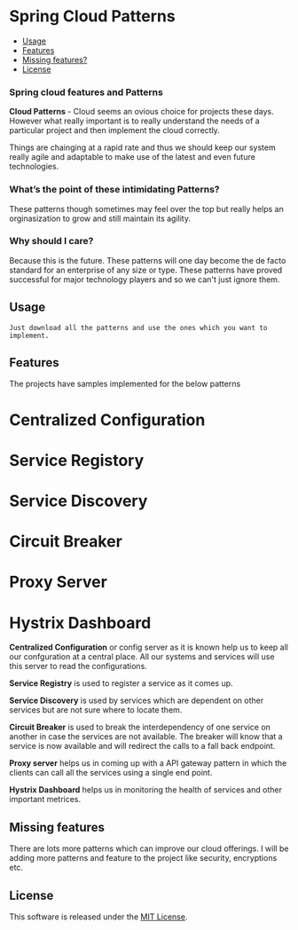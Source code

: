 Spring Cloud Patterns
==================

  - [Usage](#usage)
  - [Features](#features)
  - [Missing features?](#missing-features)
  - [License](#license)


### Spring cloud features and Patterns

**Cloud Patterns** - Cloud seems an ovious choice for projects these days. However what really important is to really understand the needs of a particular project and then implement the cloud correctly.

Things are chainging at a rapid rate and thus we should keep our system really agile and adaptable to make use of the latest and even future technologies.

### What’s the point of these intimidating Patterns?
These patterns though sometimes may feel over the top but really helps an orginasization to grow and still maintain its agility.

### Why should I care?
Because this is the future. These patterns will one day become the de facto standard for an enterprise of any size or type. These patterns have proved successful for major technology players and so we can't just ignore them.

## Usage
	Just download all the patterns and use the ones which you want to implement.
	
## Features
The projects have samples implemented for the below patterns
# Centralized Configuration
# Service Registory
# Service Discovery
# Circuit Breaker
# Proxy Server
# Hystrix Dashboard

**Centralized Configuration** or config server as it is known help us to keep all our confguration at a central place. All our systems and services will use this server to read the configurations.

**Service Registry** is used to register a service as it comes up.

**Service Discovery** is used by services which are dependent on other services but are not sure where to locate them.

**Circuit Breaker** is used to break the interdependency of one service on another in case the services are not available. The breaker will know that a service is now available and will redirect the calls to a fall back endpoint. 

**Proxy server** helps us in coming up with a API gateway pattern in which the clients can call all the services using a single end point.

**Hystrix Dashboard** helps us in monitoring the health of services and other important metrices.
    
## Missing features
  There are lots more patterns which can improve our cloud offerings.
  I will be adding more patterns and feature to the project like security, encryptions etc.
  
## License
This software is released under the [MIT License](http://www.opensource.org/licenses/MIT).
